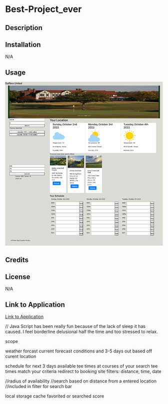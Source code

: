 # Best-Project_ever

## Description

## Installation
N/A
## Usage

![mock-up](./assets/images/mock-up.png)
## Credits

## License
N/A

## Link to Application
[Link to Application](https://hdyoung21.github.io/Golf-All/)

// Java Script has been really fun because of the lack of sleep it has caused.  I feel borderline delusional half the time and too stressed to relax.

scope




weather forcast
    current forecast conditions and 3-5 days out based off curent location

schedule for next 3 days
    available tee times at courses of your search
    tee times match your criteria
    redirect to booking site
    filters: distance, time, date

//radius of availability
    //search based on distance from a entered location
    //included in filter for search bar

local storage
    cache favorited or searched
    score
